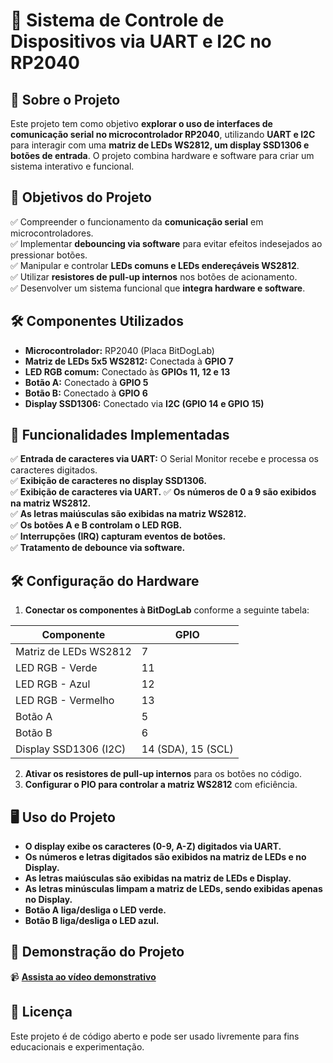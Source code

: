 # 📌 Sistema de Controle de Dispositivos via UART e I2C no RP2040

## 📖 Sobre o Projeto
Este projeto tem como objetivo **explorar o uso de interfaces de comunicação serial no microcontrolador RP2040**, utilizando **UART e I2C** para interagir com uma **matriz de LEDs WS2812, um display SSD1306 e botões de entrada**. O projeto combina hardware e software para criar um sistema interativo e funcional.

## 🎯 Objetivos do Projeto
✅ Compreender o funcionamento da **comunicação serial** em microcontroladores.  
✅ Implementar **debouncing via software** para evitar efeitos indesejados ao pressionar botões.  
✅ Manipular e controlar **LEDs comuns e LEDs endereçáveis WS2812**.  
✅ Utilizar **resistores de pull-up internos** nos botões de acionamento.  
✅ Desenvolver um sistema funcional que **integra hardware e software**.  

## 🛠️ Componentes Utilizados
- **Microcontrolador:** RP2040 (Placa BitDogLab)  
- **Matriz de LEDs 5x5 WS2812:** Conectada à **GPIO 7**  
- **LED RGB comum:** Conectado às **GPIOs 11, 12 e 13**  
- **Botão A:** Conectado à **GPIO 5**  
- **Botão B:** Conectado à **GPIO 6**  
- **Display SSD1306:** Conectado via **I2C (GPIO 14 e GPIO 15)**

## 🚀 Funcionalidades Implementadas
✅ **Entrada de caracteres via UART:** O Serial Monitor recebe e processa os caracteres digitados.  
✅ **Exibição de caracteres no display SSD1306.**  
✅ **Exibição de caracteres via UART.** 
✅ **Os números de 0 a 9 são exibidos na matriz WS2812.**  
✅ **As letras maiúsculas são exibidas na matriz WS2812.**  
✅ **Os botões A e B controlam o LED RGB.**  
✅ **Interrupções (IRQ) capturam eventos de botões.**  
✅ **Tratamento de debounce via software.**  

## 🛠️ Configuração do Hardware
1. **Conectar os componentes à BitDogLab** conforme a seguinte tabela:

| Componente | GPIO |
|------------|------|
| Matriz de LEDs WS2812 | 7 |
| LED RGB - Verde | 11 |
| LED RGB - Azul | 12 |
| LED RGB - Vermelho | 13 |
| Botão A | 5 |
| Botão B | 6 |
| Display SSD1306 (I2C) | 14 (SDA), 15 (SCL) |

2. **Ativar os resistores de pull-up internos** para os botões no código.
3. **Configurar o PIO para controlar a matriz WS2812** com eficiência.

## 🖥️ Uso do Projeto
- **O display exibe os caracteres (0-9, A-Z) digitados via UART.**
- **Os números e letras digitados são exibidos na matriz de LEDs e no Display.**
- **As letras maiúsculas são exibidas na matriz de LEDs e Display.**
- **As letras minúsculas limpam a matriz de LEDs, sendo exibidas apenas no Display.**
- **Botão A liga/desliga o LED verde.**
- **Botão B liga/desliga o LED azul.**

## 📸 Demonstração do Projeto
📹 **[Assista ao vídeo demonstrativo](https://drive.google.com/file/d/1deScaVu1OW256wDz1WTEzyoOwrBepbxC)**

## 📜 Licença
Este projeto é de código aberto e pode ser usado livremente para fins educacionais e experimentação.